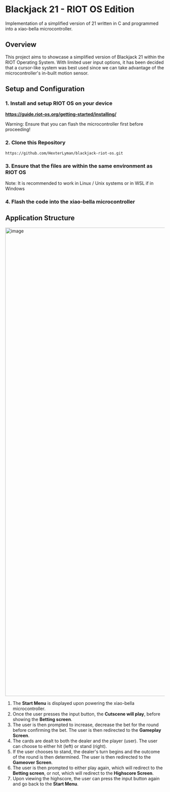 # Blackjack 21 - RIOT OS Edition
Implementation of a simplified version of 21 written in C and programmed into a xiao-bella microcontroller.

## Overview
This project aims to showcase a simplified version of Blackjack 21 within the RIOT Operating System. With limited user input options, it has been decided that a cursor-like system was best used since we can take advantage of the microcontroller's in-built motion sensor.

## Setup and Configuration
### 1. Install and setup RIOT OS on your device
**https://guide.riot-os.org/getting-started/installing/**

Warning: Ensure that you can flash the microcontroller first before proceeding!
### 2. Clone this Repository
```
https://github.com/HexterLyman/blackjack-riot-os.git
```
### 3. Ensure that the files are within the same environment as RIOT OS 
Note: It is recommended to work in Linux / Unix systems or in WSL if in Windows  

### 4. Flash the code into the xiao-bella microcontroller



## Application Structure
<img width="2642" height="1480" alt="image" src="https://github.com/user-attachments/assets/d3a636ff-7e93-48f4-8f86-b1c0820f4892" />

1. The **Start Menu** is displayed upon powering the xiao-bella microcontroller.
2. Once the user presses the input button, the **Cutscene will play**, before showing the **Betting screen**.
3. The user is then prompted to increase, decrease the bet for the round before confirming the bet. The user is then redirected to the **Gameplay Screen**.
4. The cards are dealt to both the dealer and the player (user). The user can choose to either hit (left) or stand (right).
5. If the user chooses to stand, the dealer's turn begins and the outcome of the round is then determined. The user is then redirected to the **Gameover Screen**.
6. The user is then prompted to either play again, which will redirect to the **Betting screen**, or not, which will redirect to the **Highscore Screen**.
7. Upon viewing the highscore, the user can press the input button again and go back to the **Start Menu**. 



